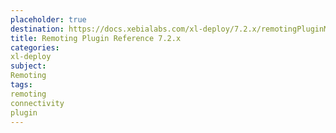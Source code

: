 ```yaml
---
placeholder: true
destination: https://docs.xebialabs.com/xl-deploy/7.2.x/remotingPluginManual.html
title: Remoting Plugin Reference 7.2.x
categories:
xl-deploy
subject:
Remoting
tags:
remoting
connectivity
plugin
---
```

